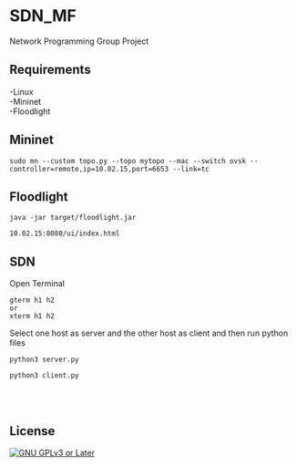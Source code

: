 # SDN_MF
Network Programming Group Project

## Requirements <br>
-Linux <br>
-Mininet <br>
-Floodlight <br>

## Mininet
```
sudo mn --custom topo.py --topo mytopo --mac --switch ovsk --controller=remote,ip=10.02.15,port=6653 --link=tc
```

## Floodlight
```
java -jar target/floodlight.jar
```
```
10.02.15:8080/ui/index.html
```

## SDN

Open Terminal
```
gterm h1 h2
or
xterm h1 h2
```

Select one host as server and the other host as client and then run python files
```
python3 server.py
```
```
python3 client.py
```

<br/><br/>
## License
[![GNU GPLv3 or Later](https://www.gnu.org/graphics/gplv3-or-later.svg)](https://www.gnu.org/licenses/gpl-3.0.html)
